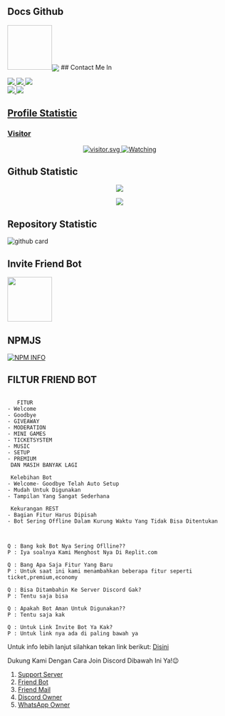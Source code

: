 ## Docs Github
<p>
<a href="https://discord.com/users/909113664701874206"><img src,=https://ibb.co/vsS8skt" width="100" height="100"></a
## Hello There
<a href="//discord.com/users/909113664701874206"><img align="center" src="https://cardivo.vercel.app/api?name=RIFKI%20WANDI&description=Halo,%20I%27m%20RIFKI%20WANDI%20dan%20saya%20masih%20programer%20pemula%20Nice%20to%20meet%20you%20%F0%9F%91%8B&image=https://avatars.githubusercontent.com/FRIENDHOST&usqp=CAU&backgroundColor=%23ecf0f1&youtube=RIFKIBOTX&github=FRIENDHOST&pattern=ticTacToe&colorPattern=%23eaeaea&site=RIFKI%20WANDI%20APRIYAN"/></a>
## Contact Me In
<p>
  <a href="https://instagram.com/rifki_wandi_apriyan"><img src="https://img.shields.io/badge/Instagram-E4405F?style=for-the-badge&logo=instagram&logoColor=white"/> 
  <a href="https://wa.me/6285721599053/"><img src="https://img.shields.io/badge/WhatsApp-25D366?style=for-the-badge&logo=whatsapp&logoColor=white" />
<a href="https:discord.com/users/909113664701874206"><img src="https://img.shields.io/badge/Discord-RIFKIWANDI-ff0000?style=for-the-badge&logo=discord&logoColor=ff0000&link=https://discord.com/users/909113664701874206" /><br>
   <a href="https://github.com/FRIENDHOST"><img src="https://img.shields.io/badge/-GitHub-black?style=flat-square&logo=github" /> 
  <a href="https://youtube.com/channel/UC-QG066uOC5ITFkUjxmE0HQ"><img src="https://img.shields.io/youtube/channel/subscribers/UC-QG066uOC5ITFkUjxmE0HQ?style=social" /> <br>
</p>

## Profile Statistic

<h3 align="left">Visitor</h3>
<p align="center">
<img src="https://count.getloli.com/get/@RIFKIWANDI?theme=moebooru-h" alt="visitor.svg">
  <a href="https://komarev.com/ghpvc/?username=RIFKIWANDI&color=blue&style=flat-square&label=Profile+Views"><img title="Watching" src="https://komarev.com/ghpvc/?username=RIFKIWANDI&color=blue&style=flat-square&label=Profile+View"></a>
</p>

## Github Statistic

<p align="center"><a href="https://github.com/RIFKIBOTZ"><img src="https://github-readme-stats.vercel.app/api?username=RIFKIBOTZ&show_icons=true&theme=radical"></a></p>
<p align="center"><a href="https://github.com/RIFKIBOTZ"><img src="https://github-readme-stats.vercel.app/api/top-langs/?username=RIFKIBOTZ&theme=radical&layout=compact"></a></p> 

## Repository Statistic
![github card](https://github-readme-stats.vercel.app/api/pin/?username=FRIENDHOST&repo=Friend-Host-Development&theme=dark)

## Invite Friend Bot
<a href="https://dsc.gg/friendbot.gg"><img src="https://ibb.co/d2Vk4r3" width="100" height="100"></a> 

## NPMJS
<p>
    <a href="https://nodei.co/npm/"><img src="https://nodei.co/npm/rakuapi.png?downloads=true&stars=true" alt="NPM INFO" /></a>
  </p>


## FILTUR FRIEND BOT
```

   FITUR
- Welcome
- Goodbye
- GIVEAWAY
- MODERATION
- MINI GAMES
- TICKETSYSTEM
- MUSIC
- SETUP
- PREMIUM
 DAN MASIH BANYAK LAGI
 
 Kelebihan Bot
- Welcome- Goodbye Telah Auto Setup
- Mudah Untuk Digunakan
- Tampilan Yang Sangat Sederhana

 Kekurangan REST
- Bagian Fitur Harus Dipisah
- Bot Sering Offline Dalam Kurung Waktu Yang Tidak Bisa Ditentukan



Q : Bang kok Bot Nya Sering Oflline??
P : Iya soalnya Kami Menghost Nya Di Replit.com

Q : Bang Apa Saja Fitur Yang Baru
P : Untuk saat ini kami menambahkan beberapa fitur seperti ticket,premium,economy

Q : Bisa Ditambahin Ke Server Discord Gak?
P : Tentu saja bisa

Q : Apakah Bot Aman Untuk Digunakan??
P : Tentu saja kak

Q : Untuk Link Invite Bot Ya Kak?
P : Untuk link nya ada di paling bawah ya
```
Untuk info lebih lanjut silahkan tekan link berikut:
[Disini](https://dsc.gg/friendhost)


Dukung Kami Dengan Cara Join Discord Dibawah Ini Ya!😉
1. [Support Server](https://dsc.gg/friendhost)
2. [Friend Bot](https://dsc.gg/friendbot.gg)
3. [Friend Mail](https://dsc.gg/friendmail.gg)
4. [Discord Owner](https://discord.com/users/909113664701874206)
5. [WhatsApp Owner](https://wa.me/6285721599053)

